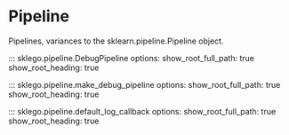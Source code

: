 # Pipeline

Pipelines, variances to the sklearn.pipeline.Pipeline object.

::: sklego.pipeline.DebugPipeline
    options:
        show_root_full_path: true
        show_root_heading: true

::: sklego.pipeline.make_debug_pipeline
    options:
        show_root_full_path: true
        show_root_heading: true

::: sklego.pipeline.default_log_callback
    options:
        show_root_full_path: true
        show_root_heading: true
